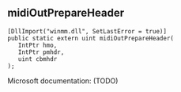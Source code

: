 ## midiOutPrepareHeader

```
[DllImport("winmm.dll", SetLastError = true)]
public static extern uint midiOutPrepareHeader(
   IntPtr hmo,
   IntPtr pmhdr,
   uint cbmhdr
);
```

Microsoft documentation: (TODO)
